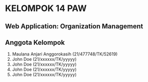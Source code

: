 # KELOMPOK 14 PAW
## Web Application: Organization Management

## Anggota Kelompok
1. Maulana Anjari Anggorokasih (21/477748/TK/52619)
2. John Doe (21/xxxxxx/TK/yyyyy)
3. John Doe (21/xxxxxx/TK/yyyyy)
4. John Doe (21/xxxxxx/TK/yyyyy)
5. John Doe (21/xxxxxx/TK/yyyyy)